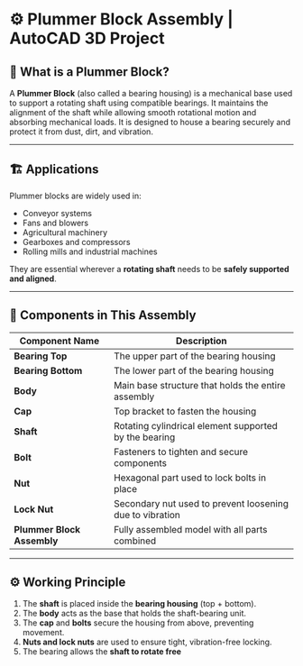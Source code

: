 # ⚙️ Plummer Block Assembly | AutoCAD 3D Project

## 🔧 What is a Plummer Block?

A **Plummer Block** (also called a bearing housing) is a mechanical base used to support a rotating shaft using compatible bearings. It maintains the alignment of the shaft while allowing smooth rotational motion and absorbing mechanical loads. It is designed to house a bearing securely and protect it from dust, dirt, and vibration.

---

## 🏗️ Applications

Plummer blocks are widely used in:
- Conveyor systems
- Fans and blowers
- Agricultural machinery
- Gearboxes and compressors
- Rolling mills and industrial machines

They are essential wherever a **rotating shaft** needs to be **safely supported and aligned**.

---

## 🧩 Components in This Assembly

| Component Name     | Description                                              |
|--------------------|----------------------------------------------------------|
| **Bearing Top**     | The upper part of the bearing housing                   |
| **Bearing Bottom**  | The lower part of the bearing housing                   |
| **Body**            | Main base structure that holds the entire assembly      |
| **Cap**             | Top bracket to fasten the housing                       |
| **Shaft**           | Rotating cylindrical element supported by the bearing   |
| **Bolt**            | Fasteners to tighten and secure components              |
| **Nut**             | Hexagonal part used to lock bolts in place              |
| **Lock Nut**        | Secondary nut used to prevent loosening due to vibration |
| **Plummer Block Assembly** | Fully assembled model with all parts combined |

---

## ⚙️ Working Principle

1. The **shaft** is placed inside the **bearing housing** (top + bottom).
2. The **body** acts as the base that holds the shaft-bearing unit.
3. The **cap** and **bolts** secure the housing from above, preventing movement.
4. **Nuts and lock nuts** are used to ensure tight, vibration-free locking.
5. The bearing allows the **shaft to rotate free**
